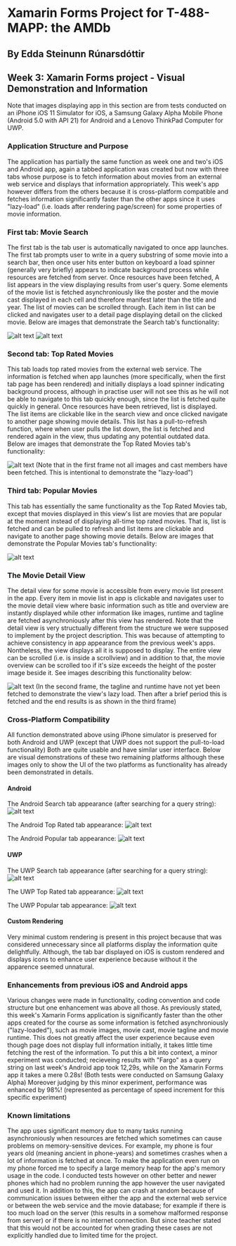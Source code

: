 # Xamarin Forms Project for T-488-MAPP: the AMDb
## By Edda Steinunn Rúnarsdóttir

## Week 3: Xamarin Forms project - Visual Demonstration and Information
Note that images displaying app in this section are from tests conducted on an iPhone iOS 11 Simulator for iOS,
a Samsung Galaxy Alpha Mobile Phone (Android 5.0 with API 21) for Android and a Lenovo ThinkPad Computer for UWP.

### Application Structure and Purpose
The application has partially the same function as week one and two's iOS and Android app,
again a tabbed application was created but now with three tabs whose purpose is to fetch information about movies
from an external web service and displays that information appropriately.
This week's app however differs from the others because it is cross-platform compatible and fetches information
significantly faster than the other apps since it uses "lazy-load" (i.e. loads after rendering page/screen)
for some properties of movie information.

### First tab: Movie Search
The first tab is the tab user is automatically navigated to once app launches.
The first tab prompts user to write in a query substring of some movie into a search bar, then once user hits enter button on keyboard
a load spinner (generally very briefly) appears to indicate background process while resources are fetched from server. Once resources have been fetched,
A list appears in the view displaying results from user's query.
Some elements of the movie list is fetched asynchroniously like the poster and the movie cast displayed in each cell and therefore manifest later than the title and year.
The list of movies can be scrolled through.
Each item in list can be clicked and navigates user to a detail page displaying detail on the clicked movie.
Below are images that demonstrate the Search tab's functionality:

![alt text](https://image.ibb.co/cU9mZm/Search_Tab1.jpg)
![alt text](https://image.ibb.co/cdE9n6/Search_Tab2.jpg)

### Second tab: Top Rated Movies
This tab loads top rated movies from the external web service. The information is fetched when app launches (more specifically, when the first tab page has been rendered)
and initially displays a load spinner indicating background process, although in practise user will not see this as he will not be able to navigate to this tab quickly enough,
since the list is fetched quite quickly in general. Once resources have been retrieved, list is displayed. The list items are clickable like in the search view and once clicked navigate to another page showing movie details.
This list has a pull-to-refresh function, where when user pulls the list down, the list is fetched and rendered again in the view, thus updating any potential outdated data.
Below are images that demonstrate the Top Rated Movies tab's functionality:

![alt text](https://image.ibb.co/f8oDEm/Top_Rated_Tab.jpg)
(Note that in the first frame not all images and cast members have been fetched. This is intentional to demonstrate the "lazy-load")

### Third tab: Popular Movies
This tab has essentially the same functionality as the Top Rated Movies tab, except that movies displayed in this view's list
are movies that are popular at the moment instead of displaying all-time top rated movies. That is, list is fetched and can be pulled to refresh and list items are clickable and navigate to another page showing movie details.
Below are images that demonstrate the Popular Movies tab's functionality:

![alt text](https://image.ibb.co/eoZ3Em/Popular_Tab.jpg)

### The Movie Detail View
The detail view for some movie is accessible from every movie list present in the app. Every item in movie list in app is clickable
and navigates user to the movie detail view where basic information such as title and overview are instantly displayed while other information like images, runtime and tagline are fetched asynchroniously after this view has rendered.
Note that the detail view is very structually different from the structure we were supposed to implement by the project description.
This was because of attempting to achieve consistency in app appearance from the previous week's apps. Nontheless, the view displays all it is supposed to display.
The entire view can be scrolled (i.e. is inside a scrollview) and in addition to that, the movie overview can be scrolled too if it's size exceeds the height of the poster image beside it.
See images describing this functionality below:

![alt text](https://image.ibb.co/k9HZLR/Detail_View.jpg)
(In the second frame, the tagline and runtime have not yet been fetched to demonstrate the view's lazy load. Then after a brief period this is fetched and the end results is as shown in the third frame)

### Cross-Platform Compatibility
All function demonstrated above using iPhone simulator is preserved for both Android and UWP (except that UWP does not support the pull-to-load functionality)
Both are quite usable and have similar user interface. Below are visual demonstrations of these two remaining platforms although these images only to show the UI of the two platforms as functionality has already been demonstrated in details.

#### Android

The Android Search tab appearance (after searching for a query string):
![alt text](https://image.ibb.co/nCD5um/Android_Search.jpg)

The Android Top Rated tab appearance:
![alt text](https://image.ibb.co/eNngZm/Android_Top_Rated.jpg)

The Android Popular tab appearance:
![alt text](https://image.ibb.co/h2VDfR/Android_Popular.jpg)

#### UWP

The UWP Search tab appearance (after searching for a query string):
![alt text](https://image.ibb.co/bsD5um/UWPSearch.jpg)

The UWP Top Rated tab appearance:
![alt text](https://image.ibb.co/n6Oc76/UWPTop_Rated.jpg)

The UWP Popular tab appearance:
![alt text](https://image.ibb.co/jgWx76/UWPPopular.jpg)

#### Custom Rendering
Very minimal custom rendering is present in this project because that was considered unnecessary since all platforms display the information quite delightfully.
Although, the tab bar displayed on iOS is custom rendered and displays icons to enhance user experience because without it the apparence seemed unnatural.

### Enhancements from previous iOS and Android apps
Various changes were made in functionality, coding convention and code structure but one enhancement was above all those.
As previously stated, this week's Xamarin Forms application is significantly faster than the other apps created for the course as
some information is fetched asynchroniously ("lazy-loaded"), such as movie images, movie cast, movie tagline and movie runtime.
This does not greatly affect the user experience because even though page does not display full information initially,
it takes little time fetching the rest of the information.
To put this a bit into context, a minor experiment was conducted;
recieveing results with "Fargo" as a query string on last week's Android app took 12,29s,
while on the Xamarin Forms app it takes a mere 0.28s! (Both tests were conducted on Samsung Galaxy Alpha)
Moreover judging by this minor experiment, performance was enhanced by 98%!
(represented as percentage of speed increment for this specific experiment)

### Known limitations
The app uses significant memory due to many tasks running asynchroniously when resources are fetched which sometimes can cause problems on memory-sensitive devices.
For example, my phone is four years old (meaning ancient in phone-years) and sometimes crashes when a lot of information is fetched at once.
To make the application even run on my phone forced me to specify a large memory heap for the app's memory usage in the code.
I conducted tests however on other better and newer phones which had no problem running the app however the user navigated and used it.
In addition to this, the app can crash at random because of communication issues between either the app and the external web service
or between the web service and the movie database; for example if there is too much load on the server (this results in a somehow malformed response from server)
or if there is no internet connection. But since teacher stated that this would not be accounted for when grading these cases are not explicitly handled due to
limited time for the project.
